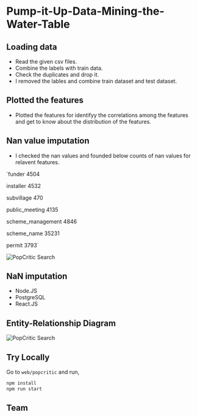 # Pump-it-Up-Data-Mining-the-Water-Table


## Loading data

* Read the given csv files.
* Combine the labels with train data.
* Check the duplicates and drop it.
* I removed the lables and combine train dataset and test dataset.


## Plotted the features

* Plotted the features for identifyy the correlations among the features and get to know about the distribution of the features.

## Nan value imputation

* I checked the nan values and founded below counts of nan values for relavent features.

`funder                    4504

installer                 4532

subvillage                 470

public_meeting            4135

scheme_management         4846

scheme_name              35231

permit                    3793`


![PopCritic Search](https://raw.githubusercontent.com/theabbie/PopCritic/master/Images/review.JPG)



## NaN imputation

* Node.JS
* PostgreSQL
* React.JS

## Entity-Relationship Diagram

![PopCritic Search](https://raw.githubusercontent.com/theabbie/PopCritic/master/Images/ERD.png)

## Try Locally

Go to `web/popcritic` and run,

```sh
npm install
npm run start
```

## Team

